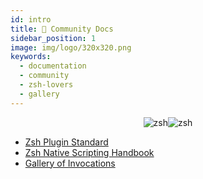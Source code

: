 ```yaml
---
id: intro
title: 👥 Community Docs
sidebar_position: 1
image: img/logo/320x320.png
keywords:
  - documentation
  - community
  - zsh-lovers
  - gallery
---
```


<div align="center">

![zsh](/img/zsh/zsh1.png#gh-dark-mode-only)![zsh](/img/zsh/zsh2.png#gh-light-mode-only)

</div>

- [Zsh Plugin Standard](/community/zsh_plugin_standard)
- [Zsh Native Scripting Handbook](/community/zsh_handbook)
- [Gallery of Invocations](/community/gallery/collection)
